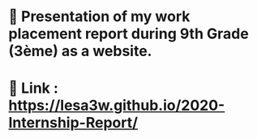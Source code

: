 # 📃 Presentation of my work placement report during 9th Grade (3ème) as a website.
# 🔗 Link : https://lesa3w.github.io/2020-Internship-Report/

